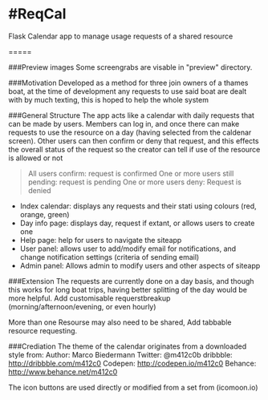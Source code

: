 #ReqCal
======

Flask Calendar app to manage usage requests of a shared resource

=====

###Preview images
Some screengrabs are visable in "preview" directory.


###Motivation
Developed as a method for three join owners of a thames boat,
at the time of development any requests to use said boat are dealt with by much texting,
this is hoped to help the whole system




###General Structure
The app acts like a calendar with daily requests that can be made by users. Members can log in, and once there can make requests to use the resource on a day (having selected from the caldenar screen).
Other users can then confirm or deny that request, and this effects the overall status of the request so the creator can tell if use of the resource is allowed or not
> All users confirm: request is confirmed
> One or more users still pending: request is pending
> One or more users deny: Request is denied

* Index calendar: displays any requests and their stati using colours (red, orange, green)
* Day info page: displays day, request if extant, or allows users to create one
* Help page: help for users to navigate the siteapp
* User panel: allows user to add/modify email for notifications, and change notification settings (criteria of sending email)
* Admin panel: Allows admin to modify users and other aspects of siteapp


###Extension
The requests are currently done on a day basis, and though this works for long boat trips, having better splitting of the day
would be more helpful. Add customisable requerstbreakup (morning/afternoon/evening, or even hourly)

More than one Resourse may also need to be shared, Add tabbable resource requesting.




###Crediation
The theme of the calendar originates from a downloaded style from:
Author: Marco Biedermann
Twitter: @m412c0b
dribbble: http://dribbble.com/m412c0
Codepen: http://codepen.io/m412c0
Behance: http://www.behance.net/m412c0


The icon buttons are used directly or modified from a set from
(icomoon.io)
